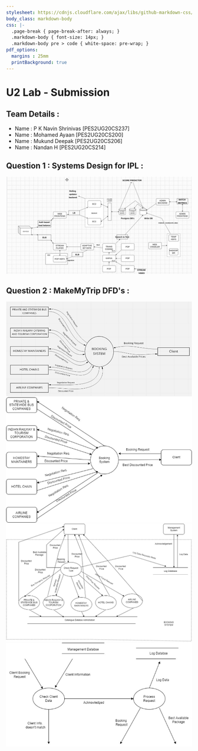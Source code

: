 ```yaml
---
stylesheet: https://cdnjs.cloudflare.com/ajax/libs/github-markdown-css/2.10.0/github-markdown.min.css
body_class: markdown-body
css: |-
  .page-break { page-break-after: always; }
  .markdown-body { font-size: 14px; }
  .markdown-body pre > code { white-space: pre-wrap; }
pdf_options:
  margins : 25mm
  printBackground: true
---
```



# U2 Lab  - Submission 

## Team Details : 
- Name : P K Navin Shrinivas [PES2UG20CS237]
- Name : Mohamed Ayaan [PES2UG20CS200]
- Name : Mukund Deepak [PES2UG20CS206]
- Name : Nandan H [PES2UG20CS214]

## Question 1 : Systems Design for IPL  : 

![image](./ipl.jpeg)

## Question 2 : MakeMyTrip DFD's :

![image](./decomp.jpeg)
![image](./1_lv_Decomp-Page-1.jpg)
![image](./1_lv_Decomp-Page-2.jpg)
![image](./1_lv_Decomp-Page-3.jpg)
